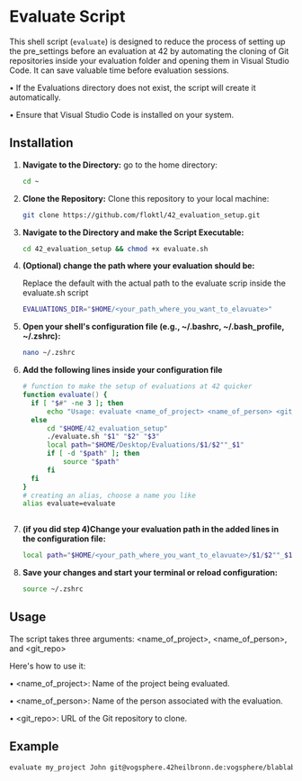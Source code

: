 
# Evaluate Script

This shell script (`evaluate`) is designed to reduce the process of setting up the pre_settings before an evaluation at 42 by automating the cloning of Git repositories inside your evaluation folder and opening them in Visual Studio Code. It can save valuable time before evaluation sessions.

• If the Evaluations directory does not exist, the script will create it automatically.

• Ensure that Visual Studio Code is installed on your system.
   
## Installation

1. **Navigate to the Directory:** go to the home directory:

   ```zsh
   cd ~
   
2. **Clone the Repository:** Clone this repository to your local machine:

   ```zsh
   git clone https://github.com/floktl/42_evaluation_setup.git


3. **Navigate to the Directory and make the Script Executable:**

   ```zsh
   cd 42_evaluation_setup && chmod +x evaluate.sh

4. **(Optional) change the path where your evaluation should be:**

   Replace the default with the actual path to the evaluate scrip inside the evaluate.sh script
   
    ```zsh
    EVALUATIONS_DIR="$HOME/<your_path_where_you_want_to_elavuate>"
   
5. **Open your shell's configuration file (e.g., ~/.bashrc, ~/.bash_profile, ~/.zshrc):**
   
      ```zsh
      nano ~/.zshrc
   
6.  **Add the following lines inside your configuration file**
      
      ```zsh
      # function to make the setup of evaluations at 42 quicker
      function evaluate() {
      	if [ "$#" -ne 3 ]; then
      		echo "Usage: evaluate <name_of_project> <name_of_person> <git_repo>"
      	else
      		cd "$HOME/42_evaluation_setup"
      		./evaluate.sh "$1" "$2" "$3"
      		local path="$HOME/Desktop/Evaluations/$1/$2""_$1"
      		if [ -d "$path" ]; then
      			source "$path"
      		fi
      	fi
      }  
      # creating an alias, choose a name you like
      alias evaluate=evaluate
   
7.  **(if you did step 4)Change your evaluation path in the added lines in the configuration file:**

      ```zsh
      local path="$HOME/<your_path_where_you_want_to_elavuate>/$1/$2""_$1"
      
8. **Save your changes and start your terminal or reload configuration:**

   ```zsh
   source ~/.zshrc

## Usage

   The script takes three arguments: <name_of_project>, <name_of_person>, and <git_repo>
   
   Here's how to use it:

   • <name_of_project>: Name of the project being evaluated.
   
   • <name_of_person>: Name of the person associated with the evaluation.
   
   • <git_repo>: URL of the Git repository to clone.
   
## Example
   ```zsh
   evaluate my_project John git@vogsphere.42heilbronn.de:vogsphere/blablabla
